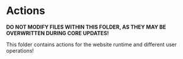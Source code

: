 # Actions

**DO NOT MODIFY FILES WITHIN THIS FOLDER, AS THEY MAY BE OVERWRITTEN DURING CORE UPDATES!**

This folder contains actions for the website runtime and different user operations!